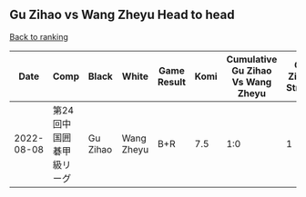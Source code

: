 ## Gu Zihao vs Wang Zheyu Head to head

[Back to ranking](../../index.md)




| **Date** | **Comp** | **Black** | **White** | **Game Result** | **Komi** | **Cumulative Gu Zihao Vs Wang Zheyu** | **Gu Zihao Streak** | **Wang Zheyu Streak** | 
| --- | --- | --- | --- | --- | --- | --- | --- | --- |
| 2022-08-08 | 第24回中国囲碁甲級リーグ | Gu Zihao | Wang Zheyu | B+R | 7.5 | 1:0 | 1 | 0 |




